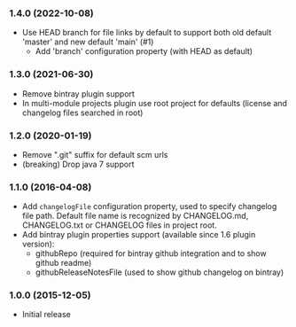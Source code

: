 ### 1.4.0 (2022-10-08)
* Use HEAD branch for file links by default to support both old default 'master' and new default 'main' (#1)
  - Add 'branch' configuration property (with HEAD as default)

### 1.3.0 (2021-06-30)
* Remove bintray plugin support
* In multi-module projects plugin use root project for defaults (license and changelog files searched in root) 

### 1.2.0 (2020-01-19)
* Remove ".git" suffix for default scm urls  
* (breaking) Drop java 7 support

### 1.1.0 (2016-04-08)
* Add `changelogFile` configuration property, used to specify changelog file path. Default file name is recognized by 
    CHANGELOG.md, CHANGELOG.txt or CHANGELOG files in project root.
* Add bintray plugin properties support (available since 1.6 plugin version):
    - githubRepo (required for bintray github integration and to show github readme)
    - githubReleaseNotesFile (used to show github changelog on bintray)

### 1.0.0 (2015-12-05)
* Initial release